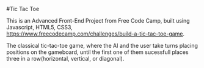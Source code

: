 #Tic Tac Toe

This is an Advanced Front-End Project from Free Code Camp, built using Javascript, HTML5, CSS3, https://www.freecodecamp.com/challenges/build-a-tic-tac-toe-game.

The classical tic-tac-toe game, where the AI and the user take turns placing positions on the gameboard, until the first one of them sucessfull
places three in a row(horizontal, vertical, or diagonal). 
